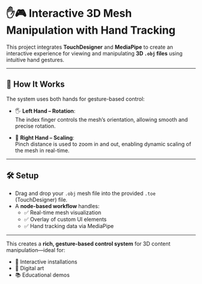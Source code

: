 # **✋🎮 Interactive 3D Mesh Manipulation with Hand Tracking**

This project integrates **TouchDesigner** and **MediaPipe** to create an interactive experience for viewing and manipulating **3D `.obj` files** using intuitive hand gestures.

---

## 🧠 **How It Works**

The system uses both hands for gesture-based control:

- 🖐️ **Left Hand – Rotation**:  
  The index finger controls the mesh’s orientation, allowing smooth and precise rotation.

- 🤏 **Right Hand – Scaling**:  
  Pinch distance is used to zoom in and out, enabling dynamic scaling of the mesh in real-time.

---

## 🛠️ **Setup**

- Drag and drop your `.obj` mesh file into the provided `.toe` (TouchDesigner) file.  
- A **node-based workflow** handles:
  - ✅ Real-time mesh visualization  
  - ✅ Overlay of custom UI elements  
  - ✅ Hand tracking data via MediaPipe  

---

This creates a **rich, gesture-based control system** for 3D content manipulation—ideal for:

- 🎨 Interactive installations  
- 🧩 Digital art  
- 📚 Educational demos
